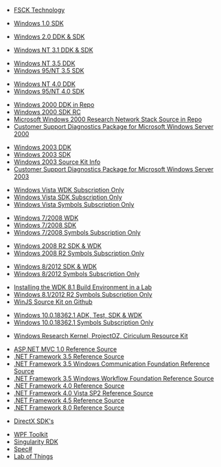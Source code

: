 <ul>	
<li><a href="https://fsck.technology/">FSCK Technology</a></li>						
</ul>

<ul>	
<li><a href="https://winworldpc.com/product/windows-sdk-ddk/windows-1x">Windows 1.0 SDK</a></li>						
</ul>

<ul>	
<li><a href="https://winworldpc.com/product/windows-sdk-ddk/windows-2x">Windows 2.0 DDK & SDK</a></li>						
</ul>

<ul>	
<li><a href="https://winworldpc.com/product/windows-sdk-ddk/nt-3x">Windows NT 3.1 DDK & SDK</a></li>						
</ul>

<ul>	
<li><a href="https://archive.org/details/Microsoft_Developer_Network_DDK_Windows_NT_3.51_DDK_Disc_18_of_19_July_1995">Windows NT 3.5 DDK</a></li>						
<li><a href="https://archive.org/details/winnt-3.5-612.1">Windows 95/NT 3.5 SDK</a></li>
</ul>

<ul>	
<li><a href="https://archive.org/details/94396011997WindowsNTDDKForWinNT4.0WorkstationUS.iso.7z">Windows NT 4.0 DDK</a></li>									
<li><a href="https://archive.org/details/nt40_win95_sdk1996">Windows 95/NT 4.0 SDK</a></li>
</ul>
<ul>	
<li><a href="#">Windows 2000 DDK in Repo</a></li>													
<li><a href="https://archive.org/details/ms-win2k-platsdk-rc2">Windows 2000 SDK RC</a></li>
<li><a href="#">Microsoft Windows 2000 Research Network Stack Source in Repo</a></li>
<li><a href="https://archive.org/details/X06-04633">Customer Support Diagnostics Package for Microsoft Windows Server 2000</a></li>								</ul>										
<ul>
<li><a href="https://archive.org/details/microsoft-windows-server-2003-driver-development-kit-ddk-english">Windows 2003 DDK</a></li>
<li><a href="https://www.microsoft.com/en-us/download/details.aspx?id=15656">Windows 2003 SDK</a></li>
<li><a href="https://archive.org/details/nt5src">Windows 2003 Source Kit Info</a></li>													
<li><a href="https://archive.org/details/X09-67215">Customer Support Diagnostics Package for Microsoft Windows Server 2003</a></li>		
</ul>												
<ul>
<li><a href="#">Windows Vista WDK Subscription Only</a></li>
<li><a href="#">Windows Vista SDK Subscription Only </a></li>
<li><a href="#">Windows Vista Symbols Subscription Only</a></li>																</ul>
<ul>
<li><a href="https://www.microsoft.com/en-us/download/confirmation.aspx?id=11800">Windows 7/2008 WDK</a></li>
<li><a href="https://www.microsoft.com/en-us/download/details.aspx?id=8279">Windows 7/2008 SDK</a></li>
<li><a href="#">Windows 7/2008 Symbols Subscription Only</a></li>
</ul>
<ul>
<li><a href="#">Windows 2008 R2 SDK & WDK</a></li>
<li><a href="#">Windows 2008 R2 Symbols Subscription Only</a></li>
</ul>
<ul>
<li><a href="#">Windows 8/2012 SDK & WDK</a></li>
<li><a href="#">Windows 8/2012 Symbols Subscription Only</a></li>
</ul>
<ul>
<li><a href="https://learn.microsoft.com/en-us/windows-hardware/drivers/develop/installing-the-wdk-build-environment-in-a-lab">Installing the WDK 8.1 Build Environment in a Lab</a></li>
<li><a href="#">Windows 8.1/2012 R2 Symbols Subscription Only</a></li>
<li><a href="https://github.com/winjs">WinJS Source Kit on Github</a></li>													
</ul>
<ul>
<li><a href="#">Windows 10.0.18362.1 ADK, Test, SDK & WDK</a></li>
<li><a href="#">Windows 10.0.18362.1 Symbols Subscription Only</a></li>
</ul>											
<ul>
<li><a href="https://github.com/jonathanlyonmoore/Microsoft-Windows-Research-Kernel">Windows Research Kernel, ProjectOZ, Ciriculum Resource Kit</a></li>
</ul>										
<ul>
<li><a href="#">ASP.NET MVC 1.0 Reference Source</a></li>
<li><a href="#">.NET Framework 3.5 Reference Source</a></li>
<li><a href="#">.NET Framework 3.5 Windows Communication Foundation Reference Source</a></li>
<li><a href="#">.NET Framework 3.5 Windows Workflow Foundation Reference Source</a></li>
<li><a href="#">.NET Framework 4.0 Reference Source</a></li>
<li><a href="#">.NET Framework 4.0 Vista SP2 Reference Source</a></li>
<li><a href="#">.NET Framework 4.5 Reference Source</a></li>
<li><a href="#">.NET Framework 8.0 Reference Source</a></li>
</ul>
<ul>
<li><a href="https://archive.org/details/directxsdks?tab=collection">DirectX SDK's</a></li>
</ul>
<ul>
<li><a href="#">WPF Toolkit</a></li>
<li><a href="#">Singularity RDK</a></li>
<li><a href="#">Spec#</a></li>
<li><a href="#">Lab of Things</a></li>
</ul>
